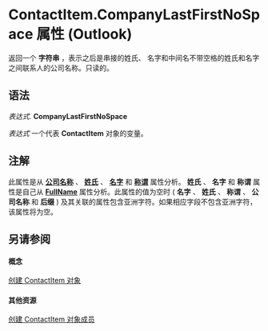 
# ContactItem.CompanyLastFirstNoSpace 属性 (Outlook)

返回一个 **字符串** ，表示之后是串接的姓氏、 名字和中间名不带空格的姓氏和名字之间联系人的公司名称。只读的。


## 语法

 _表达式_. **CompanyLastFirstNoSpace**

 _表达式_ 一个代表 **ContactItem** 对象的变量。


## 注解

此属性是从 **[公司名称](076cd6f7-7faa-ab1c-254c-3307c40520ee.md)** 、 **[姓氏](430682f6-a230-887b-404b-a71989121fa2.md)** 、 **[名字](403b5e5a-037b-cf21-efc2-2bd2a80c3789.md)** 和 **[称谓](07e0c9b1-1093-2f8a-3b89-ba8570b2bdf5.md)** 属性分析。 **姓氏** 、 **名字** 和 **称谓** 属性是自己从 **[FullName](3036dc57-31fb-45ad-f51e-49336206581d.md)** 属性分析。此属性的值为空时 ( **名字** 、 **姓氏** 、 **称谓** 、 **公司名称** 和 **后缀** ) 及其关联的属性包含亚洲字符。如果相应字段不包含亚洲字符，该属性将为空。


## 另请参阅


#### 概念


[创建 ContactItem 对象](8e32093c-a678-f1fd-3f35-c2d8994d166f.md)
#### 其他资源


[创建 ContactItem 对象成员](a8b13369-4c87-02aa-e62a-1f3067e559fa.md)